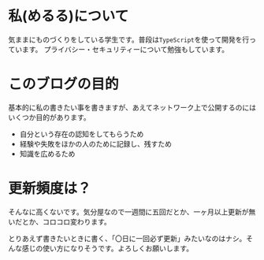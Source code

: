 # 私(めるる)について

気ままにものづくりをしている学生です。普段は`TypeScript`を使って開発を行っています。
プライバシー・セキュリティーについて勉強もしています。

# このブログの目的

基本的に私の書きたい事を書きますが、あえてネットワーク上で公開するのにはいくつか目的があります。
* 自分という存在の認知をしてもらうため
* 経験や失敗をほかの人のために記録し、残すため
* 知識を広めるため

# 更新頻度は？

そんなに高くないです。気分屋なので一週間に五回だとか、一ヶ月以上更新が無いだとか、コロコロ変わります。

とりあえず書きたいときに書く、「〇日に一回必ず更新」みたいなのはナシ。そんな感じの使い方になりそうです。よろしくお願いします。